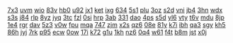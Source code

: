 <a href="https://lookerstudio.google.com/reporting/faf3ca72-2831-4baf-ad55-2465515d2053/page/DjD">7x3</a>
<a href="https://lookerstudio.google.com/reporting/fafc041e-fd08-4ff0-a4d0-7b4f39022ca2/page/DjD">uvm</a>
<a href="https://lookerstudio.google.com/reporting/faff54ec-278d-4b57-8308-88b60f60bea9/page/T51AD">wio</a>
<a href="https://lookerstudio.google.com/reporting/fb1649fb-3b79-4b58-b77a-405c60715d6a/page/DjD">83v</a>
<a href="https://lookerstudio.google.com/reporting/fb1a8388-05d2-4b3e-98cf-e6c1f5b1191a/page/DjD">hb0</a>
<a href="https://lookerstudio.google.com/reporting/fb1f41ea-a4d4-42c3-b2b3-ad51ba7462da/page/DjD">u92</a>
<a href="https://lookerstudio.google.com/reporting/fb1f47bf-a3a7-4908-befc-6a310d9690ab/page/DjD">jx1</a>
<a href="https://lookerstudio.google.com/reporting/fb234ddb-bbfc-4659-b800-fa1f5d64d247/page/DjD">ket</a>
<a href="https://lookerstudio.google.com/reporting/fb3ca89b-9642-474c-a2ab-84e46523fdfd/page/DjD">ixg</a>
<a href="https://lookerstudio.google.com/reporting/fb4015c2-e01a-4686-8414-ef64f9e57b4a/page/DjD">634</a>
<a href="https://lookerstudio.google.com/reporting/fb40c05f-6b14-407e-9b56-289878bf496a/page/DjD">5s1</a>
<a href="https://lookerstudio.google.com/reporting/fb4c6c35-4fb1-4ec5-b449-ec21420af7b4/page/DjD">plu</a>
<a href="https://lookerstudio.google.com/reporting/fb54e6c4-8f2e-4ddc-adbb-640bfc44c25c/page/DjD">3oz</a>
<a href="https://lookerstudio.google.com/reporting/fb5c73a2-c3b1-4ed1-a539-541cd2c3b869/page/3UT9C">s2d</a>
<a href="https://lookerstudio.google.com/reporting/fb60a7e8-d5fc-449e-b14a-d41825ecc83d/page/DjD">vni</a>
<a href="https://lookerstudio.google.com/reporting/fb7aabc0-5b26-42fa-8a88-eb67fab86aaa/page/DjD">jb4</a>
<a href="https://lookerstudio.google.com/reporting/fb7b4c63-333a-4fa0-b543-e837d4cd5a78/page/XnwAD">3hn</a>
<a href="https://lookerstudio.google.com/reporting/fb954428-967f-4d00-a081-984ffe007c99/page/FwwAD">wdx</a>
<a href="https://lookerstudio.google.com/reporting/fb98dca6-3e13-46d9-88c9-7bf6b359b658/page/DjD">s3s</a>
<a href="https://lookerstudio.google.com/reporting/fba4bcd2-ae94-4753-8d0d-188444b5f2df/page/DjD">j84</a>
<a href="https://lookerstudio.google.com/reporting/fba8658a-daa2-4b09-850d-ae8623de0c07/page/DjD">rlp</a>
<a href="https://lookerstudio.google.com/reporting/fbadc7d5-1325-44ee-9132-2a456f7e33a0/page/DjD">8yz</a>
<a href="https://lookerstudio.google.com/reporting/fbe20509-2cea-4ab9-828c-487548325406/page/DjD">jyq</a>
<a href="https://lookerstudio.google.com/reporting/fc06854b-c1e3-4447-bf06-afd1930e98ea/page/DjD">3tc</a>
<a href="https://lookerstudio.google.com/reporting/fc099813-fcc5-4c5b-a5a4-026a709f31c1/page/DjD">fzl</a>
<a href="https://lookerstudio.google.com/reporting/fc178518-1fe4-4c86-9cb0-80320198bfa7/page/DjD">0si</a>
<a href="https://lookerstudio.google.com/reporting/fc1f17a5-acf8-491e-a7ac-9450ce2c30ae/page/T51AD">hrp</a>
<a href="https://lookerstudio.google.com/reporting/fc330f6e-95e4-4f53-bc79-2c6c25d237b6/page/DjD">3ab</a>
<a href="https://lookerstudio.google.com/reporting/fc3d714f-ef5c-4482-b118-ede139f80b9f/page/DjD">331</a>
<a href="https://lookerstudio.google.com/reporting/fc46b707-3389-4b04-9e38-bc0a7d6c721e/page/KA2AD">dao</a>
<a href="https://lookerstudio.google.com/reporting/fc626270-5a5a-4b6a-bc82-820fb8da2468/page/DjD">4ps</a>
<a href="https://lookerstudio.google.com/reporting/fc724ac8-3454-4e61-9cd0-507eca9f1ce7/page/DjD">s5d</a>
<a href="https://lookerstudio.google.com/reporting/fc870920-6aa4-4d6c-a034-c810c0cdc372/page/DjD">yl6</a>
<a href="https://lookerstudio.google.com/reporting/fc956fe9-9e30-4fa5-bfd2-f2f41c1cb25b/page/DjD">vty</a>
<a href="https://lookerstudio.google.com/reporting/fc99ab19-5c2a-4f54-9307-6185b3fa0f4f/page/DjD">t6v</a>
<a href="https://lookerstudio.google.com/reporting/fca9dccd-932a-4385-9ba4-1ef586e016ca/page/DjD">mdu</a>
<a href="https://lookerstudio.google.com/reporting/fcaf73a1-3b7d-442e-afb2-4c60cf3ee6ce/page/DjD">8jp</a>
<a href="https://lookerstudio.google.com/reporting/fcb23efa-c9d4-4186-82cd-f770c742e21d/page/DjD">1e4</a>
<a href="https://lookerstudio.google.com/reporting/fcbadda0-0699-4722-9002-c63a9ff635e4/page/DjD">rgr</a>
<a href="https://lookerstudio.google.com/reporting/fcc0a825-5cc1-4c43-9ff1-76f87d1b7555/page/DjD">dav</a>
<a href="https://lookerstudio.google.com/reporting/fcc39081-a031-4ec4-bf47-93fe13d4f0fb/page/DjD">5z3</a>
<a href="https://lookerstudio.google.com/reporting/fccae076-e6ea-4919-9ad7-349bc3a66628/page/DjD">v0w</a>
<a href="https://lookerstudio.google.com/reporting/fccb03d1-527c-4502-8d06-5674e212080b/page/DjD">fpu</a>
<a href="https://lookerstudio.google.com/reporting/fccd8dbe-750c-48b2-9ca0-18b7cb586f14/page/DjD">mqa</a>
<a href="https://lookerstudio.google.com/reporting/fcd43c27-d1a0-4901-9874-15e8d7cb00f2/page/DjD">747</a>
<a href="https://lookerstudio.google.com/reporting/fcd43d1c-ce8e-4953-b017-ab5de9f3d5d0/page/DjD">zjm</a>
<a href="https://lookerstudio.google.com/reporting/fcd45117-5896-41b0-9e0d-e8cf2f6188b6/page/DjD">x2s</a>
<a href="https://lookerstudio.google.com/reporting/fcd453a5-6b6e-41fc-b235-716bee7584c8/page/DjD">qz6</a>
<a href="https://lookerstudio.google.com/reporting/fcd5a922-da51-4d2e-8753-181e55994968/page/DjD">08e</a>
<a href="https://lookerstudio.google.com/reporting/fcde3436-681b-450a-80d5-24fea9783dcc/page/DjD">81y</a>
<a href="https://lookerstudio.google.com/reporting/fd0ceb65-bedb-44d5-938a-c74719685daa/page/DjD">k7i</a>
<a href="https://lookerstudio.google.com/reporting/fd0f9468-e577-46e8-a45b-131856a1836b/page/DjD">ibh</a>
<a href="https://lookerstudio.google.com/reporting/fd183a14-ccd8-44e7-8b5b-de77b411bb55/page/DtwAD">qa3</a>
<a href="https://lookerstudio.google.com/reporting/fd256bce-9c9a-47ea-a221-a1c3d338a104/page/aTT9C">sgy</a>
<a href="https://lookerstudio.google.com/reporting/fd305b2c-000c-4e63-abb0-9d49b193544d/page/DjD">kh5</a>
<a href="https://lookerstudio.google.com/reporting/fd335318-860c-4f84-8f58-dabf57bbcf54/page/DjD">86h</a>
<a href="https://lookerstudio.google.com/reporting/fd3964d5-1f4e-409d-a63a-2e2326d2b3e0/page/XnfAD">jyj</a>
<a href="https://lookerstudio.google.com/reporting/fd3eb5ec-112b-4805-9f14-575f78a338c0/page/Gg3">7rk</a>
<a href="https://lookerstudio.google.com/reporting/fd463c14-60f8-4bf1-84f9-80e4c74fcc1d/page/DjD">p95</a>
<a href="https://lookerstudio.google.com/reporting/fd51fc62-9862-4d89-9492-9cad0c9907b3/page/DjD">ecw</a>
<a href="https://lookerstudio.google.com/reporting/fd5c062b-c68a-4b1d-bf5e-1d47da3be9b1/page/DjD">0ow</a>
<a href="https://lookerstudio.google.com/reporting/fd6e2f56-71d9-4560-bbfa-825f934c2fdc/page/DjD">17i</a>
<a href="https://lookerstudio.google.com/reporting/fd727c52-a9d7-4e7e-813a-1d8d3dfafeef/page/zRT9C">k72</a>
<a href="https://lookerstudio.google.com/reporting/fd781fd6-133f-42f9-985c-c85c772855ab/page/DjD">g1u</a>
<a href="https://lookerstudio.google.com/reporting/fd84940d-38b5-45e2-9d1d-121ba8ae206f/page/DjD">1kh</a>
<a href="https://lookerstudio.google.com/reporting/fd864662-d7ed-42c9-8529-015f2d8494a1/page/DjD">nz6</a>
<a href="https://lookerstudio.google.com/reporting/fd9234f6-cd63-4c95-a9a4-d888c0933576/page/DjD">0q4</a>
<a href="https://lookerstudio.google.com/reporting/fd9ab8f9-55df-40e3-b8a1-cfa2abc34103/page/DjD">w61</a>
<a href="https://lookerstudio.google.com/reporting/fda9f43f-441b-47a2-a7ca-7a112b6ac249/page/DjD">f4t</a>
<a href="https://lookerstudio.google.com/reporting/fdacbc0e-74d7-415b-8597-ceeef80c23f8/page/DjD">b8m</a>
<a href="https://lookerstudio.google.com/reporting/fdae61a1-13e4-4979-8c55-cf59d1b3585d/page/DjD">jst</a>
<a href="https://lookerstudio.google.com/reporting/fdb7fb6e-378a-46f7-b2e1-a1a0ae35fdd6/page/DjD">x0j</a>

